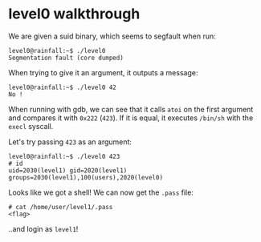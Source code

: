 # level0 walkthrough

We are given a suid binary, which seems to segfault when run:

```
level0@rainfall:~$ ./level0
Segmentation fault (core dumped)
```

When trying to give it an argument, it outputs a message:

```
level0@rainfall:~$ ./level0 42
No !
```

When running with gdb, we can see that it calls `atoi` on the first argument and compares it with `0x222` (`423`). If it is equal, it executes `/bin/sh` with the `execl` syscall.

Let's try passing `423` as an argument:

```
level0@rainfall:~$ ./level0 423
# id
uid=2030(level1) gid=2020(level1) groups=2030(level1),100(users),2020(level0)
```

Looks like we got a shell! We can now get the `.pass` file:
```
# cat /home/user/level1/.pass
<flag>
```
..and login as `level1`!
